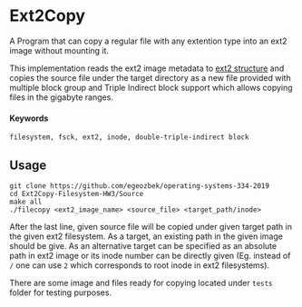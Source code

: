 # Ext2Copy

A Program that can copy a regular file with any extention type into an ext2 image without mounting it.

This implementation reads the ext2 image metadata to [ext2 structure](https://www.nongnu.org/ext2-doc/ext2.html) and copies the source file under the target directory as a new file provided with multiple block group and Triple Indirect block support which allows copying files in the gigabyte ranges. 

#### Keywords
```
filesystem, fsck, ext2, inode, double-triple-indirect block
```

## Usage
```
git clone https://github.com/egeozbek/operating-systems-334-2019
cd Ext2Copy-Filesystem-HW3/Source
make all
./filecopy <ext2_image_name> <source_file> <target_path/inode>
```
After the last line, given source file will be copied under given target path in the given ext2 filesystem. As a target,  an existing path in the given image should be give. As an alternative target can be specified as an absolute path in ext2 image or its inode number can be directly given 
(Eg. instead of `/` one can use `2` which corresponds to root inode in ext2 filesystems). 

There are some image and files ready for copying located under ```tests``` folder for testing purposes. 
